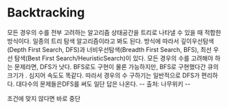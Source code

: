 # Backtracking

모든 경우의 수를 전부 고려하는 알고리즘 상태공간을 트리로 나타낼 수 있을 때 적합한 방식이다. 일종의 트리 탐색 알고리즘이라고 봐도 된다. 방식에 따라서 깊이우선탐색(Depth First Search, DFS)과 너비우선탐색(Breadth First Search, BFS), 최선 우선 탐색(Best First Search/HeuristicSearch)이 있다. 모든 경우의 수를 고려해야 하는 문제라면, DFS가 낫다. BFS로도 구현이 물론 가능하지만, BFS로 구현했다간 큐의 크기가 . 심지어 속도도 똑같다. 따라서 경우의 수 구하기는 일반적으로 DFS가 편리하다. 대다수의 문제들은DFS를 써도 일단 답은 나온다.
-- 출처: 나무위키 --

조건에 맞지 않다면 바로 중단
